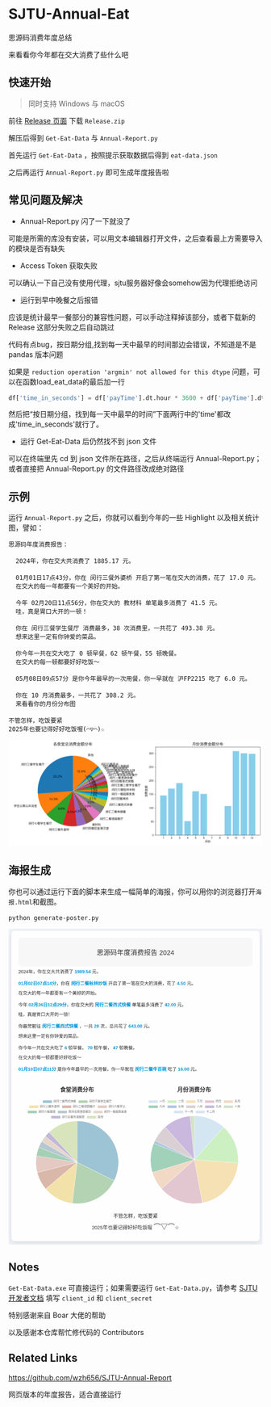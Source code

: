 # SJTU-Annual-Eat

思源码消费年度总结

来看看你今年都在交大消费了些什么吧

## 快速开始

> 同时支持 Windows 与 macOS

前往 [Release 页面](https://github.com/Milvoid/SJTU-Annual-Eat/releases/tag/1.0.1) 下载 `Release.zip`

解压后得到 `Get-Eat-Data` 与 `Annual-Report.py` 

首先运行  `Get-Eat-Data` ，按照提示获取数据后得到 `eat-data.json`

之后再运行  `Annual-Report.py`  即可生成年度报告啦

## 常见问题及解决

- Annual-Report.py 闪了一下就没了

可能是所需的库没有安装，可以用文本编辑器打开文件，之后查看最上方需要导入的模块是否有缺失

- Access Token 获取失败

可以确认一下自己没有使用代理，sjtu服务器好像会somehow因为代理拒绝访问

- 运行到早中晚餐之后报错

应该是统计最早一餐部分的兼容性问题，可以手动注释掉该部分，或者下载新的 Release 这部分失败之后自动跳过

代码有点bug，按日期分组,找到每一天中最早的时间那边会错误，不知道是不是 pandas 版本问题

如果是 `reduction operation 'argmin' not allowed for this dtype` 问题，可以在函数load_eat_data的最后加一行

```python
df['time_in_seconds'] = df['payTime'].dt.hour * 3600 + df['payTime'].dt.minute * 60 + df['payTime'].dt.second
```

然后把“按日期分组，找到每一天中最早的时间”下面两行中的'time'都改成'time_in_seconds'就行了。

- 运行 Get-Eat-Data 后仍然找不到 json 文件

可以在终端里先 cd 到 json 文件所在路径，之后从终端运行 Annual-Report.py；或者直接把 Annual-Report.py 的文件路径改成绝对路径

## 示例

运行 `Annual-Report.py` 之后，你就可以看到今年的一些 Highlight 以及相关统计图，譬如：

```shell
思源码年度消费报告：

  2024年，你在交大共消费了 1885.17 元。

  01月01日17点43分，你在 闵行三餐外婆桥 开启了第一笔在交大的消费，花了 17.0 元。
  在交大的每一年都要有一个美好的开始。

  今年 02月20日11点56分，你在交大的 教材科 单笔最多消费了 41.5 元。
  哇，真是胃口大开的一顿！

  你在 闵行三餐学生餐厅 消费最多，38 次消费里，一共花了 493.38 元。
  想来这里一定有你钟爱的菜品。

  你今年一共在交大吃了 0 顿早餐，62 顿午餐，55 顿晚餐。
  在交大的每一顿都要好好吃饭～

  05月08日09点57分 是你今年最早的一次用餐，你一早就在 沪FP2215 吃了 6.0 元。

  你在 10 月消费最多，一共花了 308.2 元。
  来看看你的月份分布图

不管怎样，吃饭要紧
2025年也要记得好好吃饭喔(⌒▽⌒)☆ 
```

![example](https://raw.githubusercontent.com/Milvoid/SJTU-Annual-Eat/main/figs/example.png)

## 海报生成

你也可以通过运行下面的脚本来生成一幅简单的海报，你可以用你的浏览器打开```海报.html```和截图。
```
python generate-poster.py
```

![](./figs/example-poster.png)

## Notes

`Get-Eat-Data.exe` 可直接运行；如果需要运行 `Get-Eat-Data.py`，请参考 [SJTU 开发者文档](https://developer.sjtu.edu.cn/auth/oauth.html) 填写 `client_id` 和 `client_secret`

特别感谢来自 Boar 大佬的帮助

以及感谢本仓库帮忙修代码的 Contributors

## Related Links

https://github.com/wzh656/SJTU-Annual-Report

网页版本的年度报告，适合直接运行
